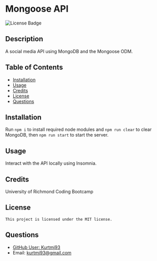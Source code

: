 # Mongoose API

  ![License Badge](https://img.shields.io/badge/license-MIT-green?style=for-the-badge)

  ## Description

  A social media API using MongoDB and the Mongoose ODM.

  ## Table of Contents

  - [Installation](#installation)
  - [Usage](#usage)
  - [Credits](#credits)
  - [License](#license)
  - [Questions](#questions)

  ## Installation

  Run `npm i` to install required node modules and `npm run clear` to clear MongoDB, then `npm run start` to start the server.

  ## Usage

  Interact with the API locally using Insomnia.

  ## Credits

  University of Richmond Coding Bootcamp

  ## License
    
    This project is licensed under the MIT license.

  ## Questions

  - [GitHub User: Kurtmj93](https://github.com/Kurtmj93/)
  - Email: kurtmj93@gmail.com
